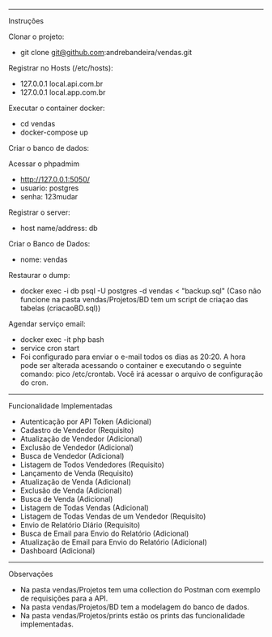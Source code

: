 -----------------------------
Instruções

Clonar o projeto: 
- git clone git@github.com:andrebandeira/vendas.git

Registrar no Hosts (/etc/hosts):
- 127.0.0.1   local.api.com.br
- 127.0.0.1   local.app.com.br

Executar o container docker:
- cd vendas
- docker-compose up

Criar o banco de dados:

Acessar o phpadmim
- http://127.0.0.1:5050/
- usuario: postgres
- senha: 123mudar

Registrar o server:
- host name/address: db

Criar o Banco de Dados:
- nome: vendas

Restaurar o dump:
- docker exec -i db psql -U postgres -d vendas < "backup.sql"
(Caso não funcione na pasta vendas/Projetos/BD tem um script de criaçao das tabelas (criacaoBD.sql))

Agendar serviço email:
- docker exec -it php bash
- service cron start
- Foi configurado para enviar o e-mail todos os dias as 20:20. A hora pode ser alterada acessando o container e executando o seguinte comando: pico /etc/crontab. Você irá acessar o arquivo de configuração do cron.

-----------------------------
Funcionalidade Implementadas

- Autenticação por API Token (Adicional)
- Cadastro de Vendedor (Requisito)
- Atualização de Vendedor (Adicional)
- Exclusão de Vendedor (Adicional)
- Busca de Vendedor (Adicional)
- Listagem de Todos Vendedores (Requisito)
- Lançamento de Venda (Requisito)
- Atualização de Venda (Adicional)
- Exclusão de Venda (Adicional)
- Busca de Venda (Adicional)
- Listagem de Todas Vendas (Adicional)
- Listagem de Todas Vendas de um Vendedor (Requisito)
- Envio de Relatório Diário (Requisito)
- Busca de Email para Envio do Relatório (Adicional)
- Atualização de Email para Envio do Relatório (Adicional)
- Dashboard (Adicional)

-----------------------------
Observações

- Na pasta vendas/Projetos tem uma collection do Postman com exemplo de requisições para a API.
- Na pasta vendas/Projetos/BD tem a modelagem do banco de dados.
- Na pasta vendas/Projetos/prints estão os prints das funcionalidade implementadas.


